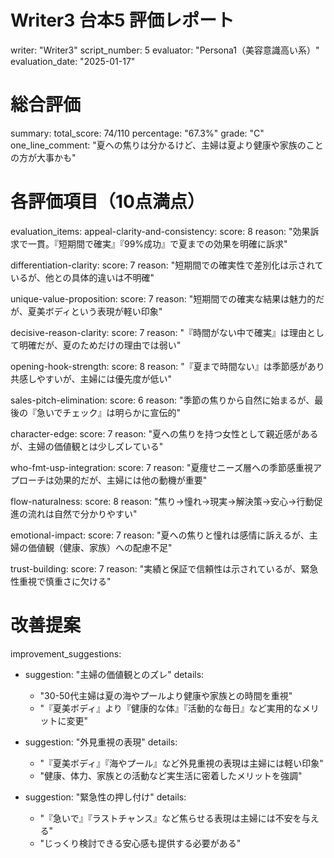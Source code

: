 # Writer3 台本5 評価レポート
writer: "Writer3"
script_number: 5
evaluator: "Persona1（美容意識高い系）"
evaluation_date: "2025-01-17"

# 総合評価
summary:
  total_score: 74/110
  percentage: "67.3%"
  grade: "C"
  one_line_comment: "夏への焦りは分かるけど、主婦は夏より健康や家族のことの方が大事かも"

# 各評価項目（10点満点）
evaluation_items:
  appeal-clarity-and-consistency:
    score: 8
    reason: "効果訴求で一貫。『短期間で確実』『99%成功』で夏までの効果を明確に訴求"
  
  differentiation-clarity:
    score: 7
    reason: "短期間での確実性で差別化は示されているが、他との具体的違いは不明確"
  
  unique-value-proposition:
    score: 7
    reason: "短期間での確実な結果は魅力的だが、夏美ボディという表現が軽い印象"
  
  decisive-reason-clarity:
    score: 7
    reason: "『時間がない中で確実』は理由として明確だが、夏のためだけの理由では弱い"
  
  opening-hook-strength:
    score: 8
    reason: "『夏まで時間ない』は季節感があり共感しやすいが、主婦には優先度が低い"
  
  sales-pitch-elimination:
    score: 6
    reason: "季節の焦りから自然に始まるが、最後の『急いでチェック』は明らかに宣伝的"
  
  character-edge:
    score: 7
    reason: "夏への焦りを持つ女性として親近感があるが、主婦の価値観とは少しズレている"
  
  who-fmt-usp-integration:
    score: 7
    reason: "夏痩せニーズ層への季節感重視アプローチは効果的だが、主婦には他の動機が重要"
  
  flow-naturalness:
    score: 8
    reason: "焦り→憧れ→現実→解決策→安心→行動促進の流れは自然で分かりやすい"
  
  emotional-impact:
    score: 7
    reason: "夏への焦りと憧れは感情に訴えるが、主婦の価値観（健康、家族）への配慮不足"
  
  trust-building:
    score: 7
    reason: "実績と保証で信頼性は示されているが、緊急性重視で慎重さに欠ける"

# 改善提案
improvement_suggestions:
  - suggestion: "主婦の価値観とのズレ"
    details: 
      - "30-50代主婦は夏の海やプールより健康や家族との時間を重視"
      - "『夏美ボディ』より『健康的な体』『活動的な毎日』など実用的なメリットに変更"
  
  - suggestion: "外見重視の表現"
    details:
      - "『夏美ボディ』『海やプール』など外見重視の表現は主婦には軽い印象"
      - "健康、体力、家族との活動など実生活に密着したメリットを強調"
  
  - suggestion: "緊急性の押し付け"
    details:
      - "『急いで』『ラストチャンス』など焦らせる表現は主婦には不安を与える"
      - "じっくり検討できる安心感も提供する必要がある"